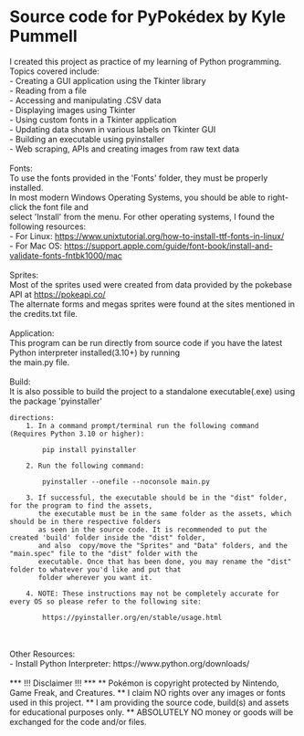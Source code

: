 # Source code for PyPokédex by Kyle Pummell

I created this project as practice of my learning of Python programming.<br>
    Topics covered include:<br>
        - Creating a GUI application using the Tkinter library<br>
        - Reading from a file<br>
        - Accessing and manipulating .CSV data<br>
        - Displaying images using Tkinter<br>
        - Using custom fonts in a Tkinter application<br>
        - Updating data shown in various labels on Tkinter GUI<br>
        - Building an executable using pyinstaller<br>
        - Web scraping, APIs and creating images from raw text data<br>
<br>
Fonts:<br>
To use the fonts provided in the 'Fonts' folder, they must be properly installed.<br>
In most modern Windows Operating Systems, you should be able to right-click the font file and<br>
    select 'Install' from the menu. For other operating systems, I found the following resources:<br>
    - For Linux: https://www.unixtutorial.org/how-to-install-ttf-fonts-in-linux/<br>
    - For Mac OS: https://support.apple.com/guide/font-book/install-and-validate-fonts-fntbk1000/mac<br>
<br>
Sprites:<br>
    Most of the sprites used were created from data provided by the pokebase API at https://pokeapi.co/<br>
    The alternate forms and megas sprites were found at the sites mentioned in the credits.txt file.<br>
<br>
Application:<br>
This program can be run directly from source code if you have the latest Python interpreter installed(3.10+) by running<br>
the main.py file.<br>
<br>
Build:<br>
It is also possible to build the project to a standalone executable(.exe) using the package 'pyinstaller'<br>

    directions:
        1. In a command prompt/terminal run the following command (Requires Python 3.10 or higher):
        
            pip install pyinstaller
        
        2. Run the following command:
        
            pyinstaller --onefile --noconsole main.py
        
        3. If successful, the executable should be in the "dist" folder, for the program to find the assets, 
           the executable must be in the same folder as the assets, which should be in there respective folders 
           as seen in the source code. It is recommended to put the created 'build' folder inside the "dist" folder,
           and also  copy/move the "Sprites" and "Data" folders, and the "main.spec" file to the "dist" folder with the 
           executable. Once that has been done, you may rename the "dist" folder to whatever you'd like and put that 
           folder wherever you want it.
        
        4. NOTE: These instructions may not be completely accurate for every OS so please refer to the following site:
        
            https://pyinstaller.org/en/stable/usage.html

<br>
<br>
Other Resources:<br>
    - Install Python Interpreter: https://www.python.org/downloads/<br>
<br>
*** !!! Disclaimer !!! ***
** Pokémon is copyright protected by Nintendo, Game Freak, and Creatures.
** I claim NO rights over any images or fonts used in this project.
** I am providing the source code, build(s) and assets for educational purposes only.
** ABSOLUTELY NO money or goods will be exchanged for the code and/or files.
